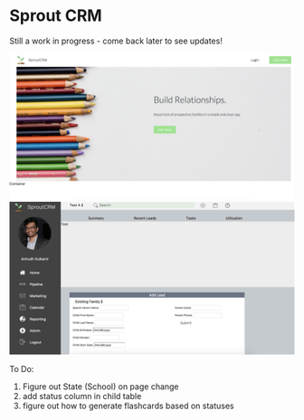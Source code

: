 # Sprout CRM

Still a work in progress - come back later to see updates!

<img src="a.png">
<img src="b.png">

To Do:

1. Figure out State (School) on page change
2. add status column in child table
3. figure out how to generate flashcards based on statuses